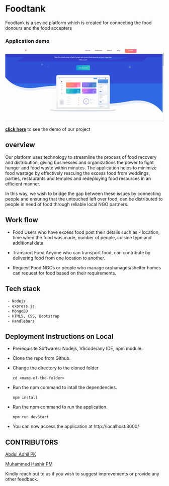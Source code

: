 # Foodtank

Foodtank is a sevice platform which is created for connecting the food donours and the food accepters

### Application demo


![](./extra/demo.gif)

[**click here**](http://node-zero-waste.herokuapp.com/) to see the demo of our project


## overview

Our platform uses technology to streamline the process of food recovery and distribution, giving businesses and organizations the power to fight hunger and food waste within minutes. The application helps to minimize food wastage by effectively rescuing the excess food from weddings, parties, restaurants and temples and redeploying food resources in an efficient manner.

In this way, we wish to bridge the gap between these issues by connecting people and ensuring that the untouched left over food, can be distributed to people in need of food through reliable local NGO partners.

## Work flow
 - Food Users who have excess food post their details such as - location, time when the food was made, number of people, cuisine type and additional data.

 - Transport Food Anyone who can transport food, can contribute by delivering food from one location to another.

 - Request Food NGOs or people who manage orphanages/shelter homes can request for food based on their requirements.


##  Tech stack

     - Nodejs
     - express.js
     - MongoBD
     - HTML5, CSS, Bootstrap
     - Handlebars
     
##  Deployment Instructions on Local
 - Prerequisite Softwares: Nodejs, VScode/any IDE, npm module.
 
 - Clone the repo from Github.
 
 - Change the directory to the cloned folder
 
   `cd <name-of-the-folder>`
   
 - Run the npm command to intall the dependencies.
 
   `npm install`
   
- Run the npm command to run the application.
  
  `npm run devStart`

 - You can now access the application at http://localhost:3000/

## CONTRIBUTORS
  [Abdul Adhil PK](https://adhilcodes.me)    
  
  [Muhammed Hashir PM](https://hashirpm.github.io/)

Kindly reach out to us if you wish to suggest improvements or provide any other feedback.
